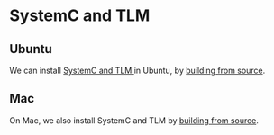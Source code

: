 # SystemC and TLM

## Ubuntu

We can install [SystemC and TLM ](https://accellera.org/downloads/standards/systemc)
in Ubuntu, by [building from source](systemc_tlm_ubuntu.md).

## Mac

On Mac, we also install SystemC and TLM by [building from source](systemc_tlm_mac.md).

